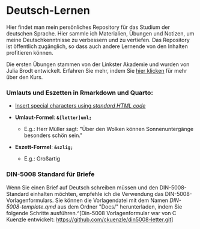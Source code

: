 # Deutsch-Lernen

Hier findet man mein persönliches Repository für das Studium der deutschen Sprache. Hier sammle ich Materialien, Übungen und Notizen, um meine Deutschkenntnisse zu verbessern und zu vertiefen. Das Repository ist öffentlich zugänglich, so dass auch andere Lernende von den Inhalten profitieren können.

Die ersten Übungen stammen von der Linkster Akademie und wurden von Julia Brodt entwickelt. Erfahren Sie mehr, indem Sie [hier klicken](https://www.youtube.com/watch?v=t-9IF5JR7o4&t=3945s) f&uuml;r mehr &uuml;ber den Kurs.  


### Umlauts und Eszetten in Rmarkdown und Quarto:    

* [Insert special characters using *standard HTML code*](https://en.wikipedia.org/wiki/List_of_XML_and_HTML_character_entity_references)

* **Umlaut-Formel**: **`&[letter]uml;`**   
  - E.g.: Herr M&uuml;ller sagt: "&Uuml;ber den Wolken k&ouml;nnen Sonnenunterg&auml;nge 
besonders sch&ouml;n sein." 

* **Eszett-Formel**:  **`&szlig;`**
  - E.g.:  Gro&szlig;artig  

### DIN-5008 Standard f&uuml;r Briefe

Wenn Sie einen Brief auf Deutsch schreiben müssen und den DIN-5008-Standard einhalten möchten, empfehle ich die Verwendung das DIN-5008-Vorlagenformulars. Sie können die Vorlagendatei mit dem Namen *DIN-5008-template.qmd* aus dem Ordner "Docs/" herunterladen, indem Sie folgende Schritte ausführen.^[Din-5008 Vorlagenformular war von C Kuenzle entwickelt: <https://github.com/ckuenzle/din5008-letter.git>]
